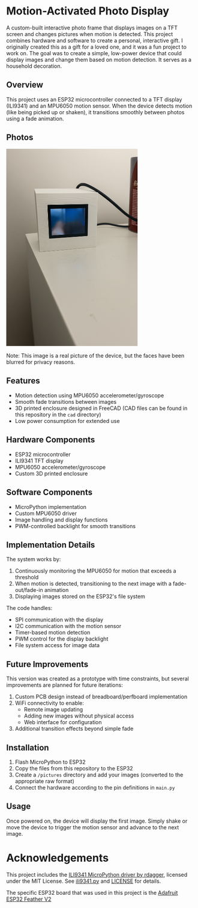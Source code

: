 # Motion-Activated Photo Display

A custom-built interactive photo frame that displays images on a TFT screen and changes pictures when motion is detected. This project combines hardware and software to create a personal, interactive gift. I originally created this as a gift for a loved one, and it was a fun project to work on. The goal was to create a simple, low-power device that could display images and change them based on motion detection. It serves as a household decoration. 

## Overview

This project uses an ESP32 microcontroller connected to a TFT display (ILI9341) and an MPU6050 motion sensor. When the device detects motion (like being picked up or shaken), it transitions smoothly between photos using a fade animation.

## Photos 
<img src="./media/picture-box.png" alt="Photo 1" width="350"/>

Note: This image is a real picture of the device, but the faces have been blurred for privacy reasons.

## Features

- Motion detection using MPU6050 accelerometer/gyroscope
- Smooth fade transitions between images
- 3D printed enclosure designed in FreeCAD (CAD files can be found in this repository in the `cad` directory)
- Low power consumption for extended use

## Hardware Components

- ESP32 microcontroller
- ILI9341 TFT display
- MPU6050 accelerometer/gyroscope
- Custom 3D printed enclosure

## Software Components

- MicroPython implementation
- Custom MPU6050 driver
- Image handling and display functions
- PWM-controlled backlight for smooth transitions

## Implementation Details

The system works by:

1. Continuously monitoring the MPU6050 for motion that exceeds a threshold
2. When motion is detected, transitioning to the next image with a fade-out/fade-in animation
3. Displaying images stored on the ESP32's file system

The code handles:
- SPI communication with the display
- I2C communication with the motion sensor
- Timer-based motion detection
- PWM control for the display backlight
- File system access for image data

## Future Improvements

This version was created as a prototype with time constraints, but several improvements are planned for future iterations:

1. Custom PCB design instead of breadboard/perfboard implementation
2. WiFi connectivity to enable:
   - Remote image updating
   - Adding new images without physical access
   - Web interface for configuration
3. Additional transition effects beyond simple fade

## Installation

1. Flash MicroPython to ESP32
2. Copy the files from this repository to the ESP32
3. Create a `/pictures` directory and add your images (converted to the appropriate raw format)
4. Connect the hardware according to the pin definitions in `main.py`

## Usage

Once powered on, the device will display the first image. Simply shake or move the device to trigger the motion sensor and advance to the next image.

# Acknowledgements
This project includes the [ILI9341 MicroPython driver by rdagger](https://github.com/rdagger/micropython-ili9341/blob/master/ili9341.py), licensed under the MIT License. See [ili9341.py](./src/ili9341.py) and [LICENSE](./LICENSE) for details.

The specific ESP32 board that was used in this project is the [Adafruit ESP32 Feather V2](https://learn.adafruit.com/adafruit-esp32-feather-v2?view=all)